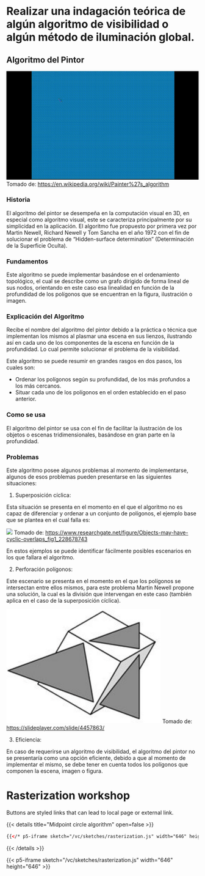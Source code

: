 # Realizar una indagación teórica de algún algoritmo de visibilidad o algún método de iluminación global.

## Algoritmo del Pintor

![](https://github.com/dmendivelso/vc/blob/main/content/imgs/Genesis_fractal_landscape_software_(Commodore_Amiga).gif?raw=true)
Tomado de: https://en.wikipedia.org/wiki/Painter%27s_algorithm 

### Historia

El algoritmo del pintor se desempeña en la computación visual en 3D, en especial como algoritmo visual, este se caracteriza principalmente por su simplicidad en la aplicación.
El algoritmo fue propuesto por primera vez por Martin Newell, Richard Newell y Tom Sancha en el año 1972 con el fin de solucionar el problema de “Hidden-surface determination” (Determinación de la Superficie Oculta).

### Fundamentos

Este algoritmo se puede implementar basándose en el ordenamiento topológico, el cual se describe como un grafo dirigido de forma lineal de sus nodos, orientando en este caso esa linealidad en función de la profundidad de los polígonos que se encuentran en la figura, ilustración o imagen.

### Explicación del Algoritmo

Recibe el nombre del algoritmo del pintor debido a la práctica o técnica que implementan los mismos al plasmar una escena en sus lienzos, ilustrando así en cada uno de los componentes de la escena en función de la profundidad. Lo cual permite solucionar el problema de la visibilidad.

Este algoritmo se puede resumir en grandes rasgos en dos pasos, los cuales son:

- Ordenar los polígonos según su profundidad, de los más profundos a los más cercanos.
- Situar cada uno de los polígonos en el orden establecido en el paso anterior.

### Como se usa

El algoritmo del pintor se usa con el fin de facilitar la ilustración de los objetos o escenas tridimensionales, basándose en gran parte en la profundidad.

### Problemas

Este algoritmo posee algunos problemas al momento de implementarse, algunos de esos problemas pueden presentarse en las siguientes situaciones:

1. Superposición cíclica:

Esta situación se presenta en el momento en el que el algoritmo no es capaz de diferenciar y ordenar a un conjunto de polígonos, el ejemplo base que se plantea en el cual falla es:

![](https://www.researchgate.net/profile/Csaba-Toth-10/publication/228678743/figure/fig1/AS:393726032662531@1470883009610/Objects-may-have-cyclic-overlaps.png)
Tomado de: https://www.researchgate.net/figure/Objects-may-have-cyclic-overlaps_fig1_228678743 

En estos ejemplos se puede identificar fácilmente posibles escenarios en los que fallara el algoritmo.

2. Perforación polígonos:

Este escenario se presenta en el momento en el que los polígonos se intersectan entre ellos mismos, para este problema Martin Newell propone una solución, la cual es la división que intervengan en este caso (también aplica en el caso de la superposición cíclica).

![poligonos](https://github.com/dmendivelso/vc/blob/main/content/imgs/Perf_poligonos.png?raw=true)
Tomado de: https://slideplayer.com/slide/4457863/ 

3. Eficiencia:

En caso de requerirse un algoritmo de visibilidad, el algoritmo del pintor no se presentaría como una opción eficiente, debido a que al momento de implementar el mismo, se debe tener en cuenta todos los polígonos que componen la escena, imagen o figura.


# Rasterization workshop

Buttons are styled links that can lead to local page or external link.

{{< details title="Midpoint circle algorithm" open=false >}}

```html
{{</* p5-iframe sketch="/vc/sketches/rasterization.js" width="646" height="646" */>}}
```

{{< /details >}}

{{< p5-iframe sketch="/vc/sketches/rasterization.js" width="646" height="646" >}}
